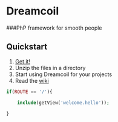# Dreamcoil
###PhP framework for smooth people
## Quickstart

1.  [Get it!](https://github.com/xolf/dreamcoil/archive/master.zip)
2.  Unzip the files in a directory
3.  Start using Dreamcoil for your projects
4.  Read the [wiki](https://github.com/xolf/dreamcoil/wiki)

```php
if(ROUTE == '/'){

	include(getView('welcome.hello'));

}
```
